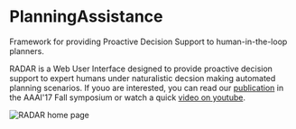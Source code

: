 # PlanningAssistance
Framework for providing Proactive Decision Support to human-in-the-loop planners.

RADAR is a Web User Interface designed to provide proactive decision support to expert humans under naturalistic decsion making automated planning scenarios. If youo are interested, you can read our [publication](http://www.public.asu.edu/~ssengu15/files/aaai-fss-radar.pdf) in the AAAI'17 Fall symposium or watch a quick [video on youtube](https://www.youtube.com/watch?v=x5lYDnSh3B8).

![RADAR home page](http://www.public.asu.edu/~ssengu15/images/radar.png)
